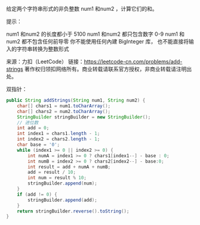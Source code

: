 给定两个字符串形式的非负整数 num1 和num2 ，计算它们的和。

 

提示：

num1 和num2 的长度都小于 5100
num1 和num2 都只包含数字 0-9
num1 和num2 都不包含任何前导零
你不能使用任何內建 BigInteger 库， 也不能直接将输入的字符串转换为整数形式

来源：力扣（LeetCode）
链接：https://leetcode-cn.com/problems/add-strings
著作权归领扣网络所有。商业转载请联系官方授权，非商业转载请注明出处。



双指针：

```java
public String addStrings(String num1, String num2) {
    char[] chars1 = num1.toCharArray();
    char[] chars2 = num2.toCharArray();
    StringBuilder stringBuilder = new StringBuilder();
    // 进位数
    int add = 0;
    int index1 = chars1.length - 1;
    int index2 = chars2.length - 1;
    char base = '0';
    while (index1 >= 0 || index2 >= 0) {
        int numA = index1 >= 0 ? chars1[index1--] - base : 0;
        int numB = index2 >= 0 ? chars2[index2--] - base:0;
        int result = add + numA + numB;
        add = result / 10;
        int num = result % 10;
        stringBuilder.append(num);
    }
    if (add != 0) {
        stringBuilder.append(add);
    }
    return stringBuilder.reverse().toString();
}
```